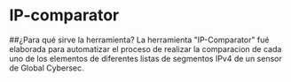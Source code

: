 # IP-comparator

##¿Para qué sirve la herramienta?
La herramienta "IP-Comparator" fué elaborada para automatizar el proceso de realizar la comparacion de cada uno de los elementos de diferentes listas de segmentos IPv4 de un sensor de Global Cybersec.
